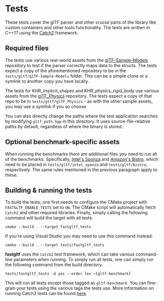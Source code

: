 # Tests

These tests cover the glTF parser and other crucial parts of the library like custom containers
and other tools functionality. The tests are written in C++17 using the
[Catch2](https://github.com/catchorg/Catch2) framework.

## Required files

The tests use various real-world assets from the  [glTF-Sample-Models](https://github.com/KhronosGroup/glTF-Sample-Models/)
repository to test if the parser correctly maps data to the structs. The tests
expect a copy of the aforementioned repository to be in the `tests/gltf/glTF-Sample-Models`
folder. This can be a simple clone or a symlink to another copy you have locally.

The tests for KHR_implicit_shapes and KHR_physics_rigid_body use various assets from the 
[glTF_Physics](https://github.com/eoineoineoin/glTF_Physics) repository. The 
tests expect a copy of that repo to be in `tests/gltf/glTF_Physics` - as with the other sample
assets, you may use a symlink if you so choose

You can also directly change the paths where the test application searches by modifying
`gltf_path.hpp` in this directory. It uses source-file-relative paths by default,
regardless of where the binary is stored.

## Optional benchmark-specific assets

When running the benchmarks there are additional files you need to run all of the benchmarks.
Specifically, [Intel's Sponza](https://www.intel.com/content/www/us/en/developer/topic-technology/graphics-research/samples.html)
and [Amazon's Bistro](https://developer.nvidia.com/orca/amazon-lumberyard-bistro), which need to be
placed in `tests/gltf/intel_sponza` and `tests/gltf/bistro`, respectively.
The same rules mentioned in the previous paragraph apply to these.

## Building & running the tests

To build the tests, one first needs to configure the CMake project with `FASTGLTF_ENABLE_TESTS` set
to `ON`. The CMake script will automatically fetch `Catch2` and other required libraries. Finally,
simply calling the following command will build the target with all tests:
```
cmake --build . --target fastgltf_tests
```

If you're using Visual Studio you may need to use this command instead:
```
cmake --build . --target tests/fastgltf_tests
```

**fastgltf** uses the `Catch2` test framework, which can take various command-line parameters when running.
To simply run all tests, one can simply run the following command from the build directory.
```
tests/fastgltf_tests -d yes --order lex ~[gltf-benchmark]
```

This will run all tests except those tagged as `gltf-benchmark`. You can fine-grain your tests using the
various tags the tests use. More information on running Catch2 tests can be found [here](https://github.com/catchorg/Catch2/blob/devel/docs/command-line.md).
